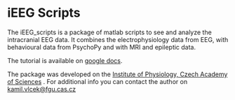 # iEEG Scripts
The iEEG_scripts is a package of matlab scripts to see and analyze the intracranial EEG data.
It combines the electrophysiology data from EEG, with behavioural data from PsychoPy and with MRI and epileptic data.

The tutorial is available on [google docs](https://docs.google.com/document/d/10QveciNfK62dRIaSrcyOiSvutzhFzGI7HQIMeIt0I4A/edit?usp=sharing).

The package was developed on the [Institute of Physiology, Czech Academy of Sciences](https://fgu.cas.cz/) .
For additional info you can contact the author on kamil.vlcek@fgu.cas.cz
